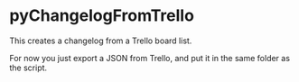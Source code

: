 # pyChangelogFromTrello
This creates a changelog from a Trello board list. 

For now you just export a JSON from Trello, and put it in the same folder as the script.
